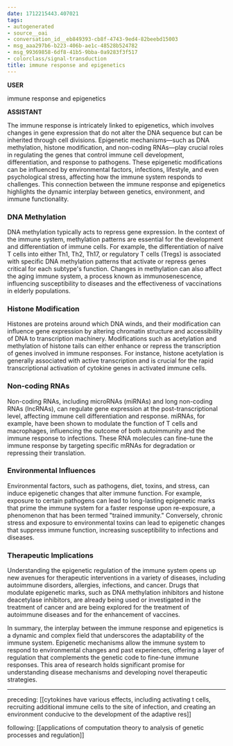 ```yaml
---
date: 1712215443.407021
tags:
- autogenerated
- source__oai
- conversation_id__eb849393-cb8f-4743-9ed4-82beebd15003
- msg_aaa297b6-b223-406b-ae1c-48528b524782
- msg_99369858-6df8-41b5-9bba-0a9283f3f517
- colorclass/signal-transduction
title: immune response and epigenetics
---
```


**USER**

immune response and epigenetics


**ASSISTANT**

The immune response is intricately linked to epigenetics, which involves changes in gene expression that do not alter the DNA sequence but can be inherited through cell divisions. Epigenetic mechanisms—such as DNA methylation, histone modification, and non-coding RNAs—play crucial roles in regulating the genes that control immune cell development, differentiation, and response to pathogens. These epigenetic modifications can be influenced by environmental factors, infections, lifestyle, and even psychological stress, affecting how the immune system responds to challenges. This connection between the immune response and epigenetics highlights the dynamic interplay between genetics, environment, and immune functionality.

### DNA Methylation

DNA methylation typically acts to repress gene expression. In the context of the immune system, methylation patterns are essential for the development and differentiation of immune cells. For example, the differentiation of naïve T cells into either Th1, Th2, Th17, or regulatory T cells (Tregs) is associated with specific DNA methylation patterns that activate or repress genes critical for each subtype's function. Changes in methylation can also affect the aging immune system, a process known as immunosenescence, influencing susceptibility to diseases and the effectiveness of vaccinations in elderly populations.

### Histone Modification

Histones are proteins around which DNA winds, and their modification can influence gene expression by altering chromatin structure and accessibility of DNA to transcription machinery. Modifications such as acetylation and methylation of histone tails can either enhance or repress the transcription of genes involved in immune responses. For instance, histone acetylation is generally associated with active transcription and is crucial for the rapid transcriptional activation of cytokine genes in activated immune cells.

### Non-coding RNAs

Non-coding RNAs, including microRNAs (miRNAs) and long non-coding RNAs (lncRNAs), can regulate gene expression at the post-transcriptional level, affecting immune cell differentiation and response. miRNAs, for example, have been shown to modulate the function of T cells and macrophages, influencing the outcome of both autoimmunity and the immune response to infections. These RNA molecules can fine-tune the immune response by targeting specific mRNAs for degradation or repressing their translation.

### Environmental Influences

Environmental factors, such as pathogens, diet, toxins, and stress, can induce epigenetic changes that alter immune function. For example, exposure to certain pathogens can lead to long-lasting epigenetic marks that prime the immune system for a faster response upon re-exposure, a phenomenon that has been termed "trained immunity." Conversely, chronic stress and exposure to environmental toxins can lead to epigenetic changes that suppress immune function, increasing susceptibility to infections and diseases.

### Therapeutic Implications

Understanding the epigenetic regulation of the immune system opens up new avenues for therapeutic interventions in a variety of diseases, including autoimmune disorders, allergies, infections, and cancer. Drugs that modulate epigenetic marks, such as DNA methylation inhibitors and histone deacetylase inhibitors, are already being used or investigated in the treatment of cancer and are being explored for the treatment of autoimmune diseases and for the enhancement of vaccines.

In summary, the interplay between the immune response and epigenetics is a dynamic and complex field that underscores the adaptability of the immune system. Epigenetic mechanisms allow the immune system to respond to environmental changes and past experiences, offering a layer of regulation that complements the genetic code to fine-tune immune responses. This area of research holds significant promise for understanding disease mechanisms and developing novel therapeutic strategies.


---

preceding: [[cytokines have various effects, including activating t cells, recruiting additional immune cells to the site of infection, and creating an environment conducive to the development of the adaptive res]]  


following: [[applications of computation theory to analysis of genetic processes and regulation]]